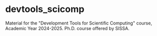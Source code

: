 # devtools_scicomp
Material for the "Development Tools for Scientific Computing" course, Academic Year 2024-2025. Ph.D. course offered by SISSA.
